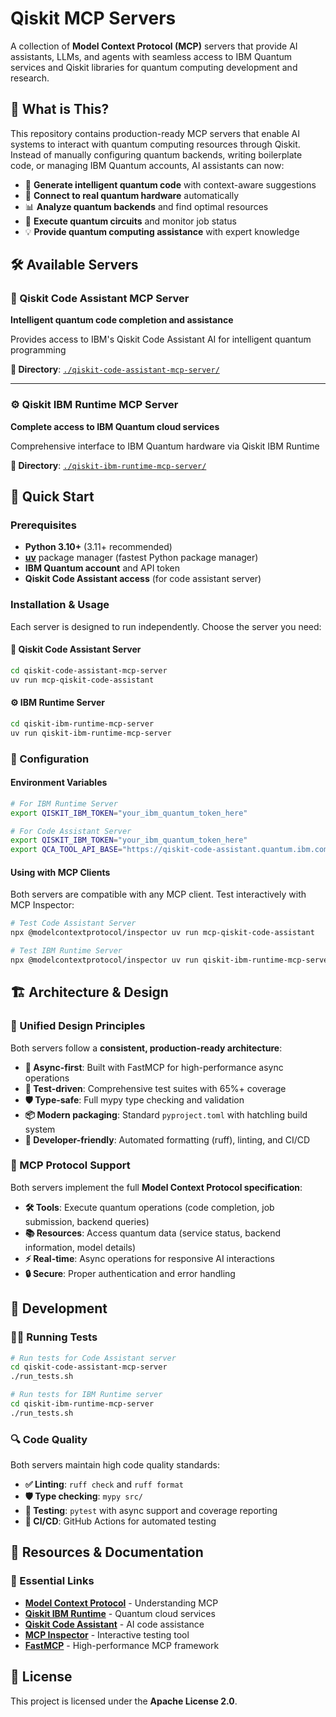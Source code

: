 # Qiskit MCP Servers

A collection of **Model Context Protocol (MCP)** servers that provide AI assistants, LLMs, and agents with seamless access to IBM Quantum services and Qiskit libraries for quantum computing development and research.

## 🌟 What is This?

This repository contains production-ready MCP servers that enable AI systems to interact with quantum computing resources through Qiskit. Instead of manually configuring quantum backends, writing boilerplate code, or managing IBM Quantum accounts, AI assistants can now:

- 🤖 **Generate intelligent quantum code** with context-aware suggestions
- 🔌 **Connect to real quantum hardware** automatically  
- 📊 **Analyze quantum backends** and find optimal resources
- 🚀 **Execute quantum circuits** and monitor job status
- 💡 **Provide quantum computing assistance** with expert knowledge

## 🛠️ Available Servers

### 🧠 Qiskit Code Assistant MCP Server
**Intelligent quantum code completion and assistance**

Provides access to IBM's Qiskit Code Assistant AI for intelligent quantum programming

**📁 Directory**: [`./qiskit-code-assistant-mcp-server/`](./qiskit-code-assistant-mcp-server/)

---

### ⚙️ Qiskit IBM Runtime MCP Server  
**Complete access to IBM Quantum cloud services**

Comprehensive interface to IBM Quantum hardware via Qiskit IBM Runtime

**📁 Directory**: [`./qiskit-ibm-runtime-mcp-server/`](./qiskit-ibm-runtime-mcp-server/)

## 🚀 Quick Start

### Prerequisites

- **Python 3.10+** (3.11+ recommended)
- **[uv](https://astral.sh/uv)** package manager (fastest Python package manager)
- **IBM Quantum account** and API token
- **Qiskit Code Assistant access** (for code assistant server)

### Installation & Usage

Each server is designed to run independently. Choose the server you need:

#### 🧠 Qiskit Code Assistant Server
```bash
cd qiskit-code-assistant-mcp-server
uv run mcp-qiskit-code-assistant
```

#### ⚙️ IBM Runtime Server  
```bash
cd qiskit-ibm-runtime-mcp-server
uv run qiskit-ibm-runtime-mcp-server
```

### 🔧 Configuration

#### Environment Variables
```bash
# For IBM Runtime Server
export QISKIT_IBM_TOKEN="your_ibm_quantum_token_here"

# For Code Assistant Server  
export QISKIT_IBM_TOKEN="your_ibm_quantum_token_here"
export QCA_TOOL_API_BASE="https://qiskit-code-assistant.quantum.ibm.com"
```

#### Using with MCP Clients

Both servers are compatible with any MCP client. Test interactively with MCP Inspector:

```bash
# Test Code Assistant Server
npx @modelcontextprotocol/inspector uv run mcp-qiskit-code-assistant

# Test IBM Runtime Server
npx @modelcontextprotocol/inspector uv run qiskit-ibm-runtime-mcp-server
```

## 🏗️ Architecture & Design

### 🎯 Unified Design Principles

Both servers follow a **consistent, production-ready architecture**:

- **🔄 Async-first**: Built with FastMCP for high-performance async operations
- **🧪 Test-driven**: Comprehensive test suites with 65%+ coverage
- **🛡️ Type-safe**: Full mypy type checking and validation
- **📦 Modern packaging**: Standard `pyproject.toml` with hatchling build system
- **🔧 Developer-friendly**: Automated formatting (ruff), linting, and CI/CD

### 🔌 MCP Protocol Support

Both servers implement the full **Model Context Protocol specification**:

- **🛠️ Tools**: Execute quantum operations (code completion, job submission, backend queries)
- **📚 Resources**: Access quantum data (service status, backend information, model details)
- **⚡ Real-time**: Async operations for responsive AI interactions
- **🔒 Secure**: Proper authentication and error handling

## 🧪 Development

### 🏃‍♂️ Running Tests
```bash
# Run tests for Code Assistant server
cd qiskit-code-assistant-mcp-server
./run_tests.sh

# Run tests for IBM Runtime server  
cd qiskit-ibm-runtime-mcp-server
./run_tests.sh
```

### 🔍 Code Quality
Both servers maintain high code quality standards:
- **✅ Linting**: `ruff check` and `ruff format`  
- **🛡️ Type checking**: `mypy src/`
- **🧪 Testing**: `pytest` with async support and coverage reporting
- **🚀 CI/CD**: GitHub Actions for automated testing

## 📖 Resources & Documentation

### 🔗 Essential Links
- **[Model Context Protocol](https://modelcontextprotocol.io/introduction)** - Understanding MCP
- **[Qiskit IBM Runtime](https://quantum.cloud.ibm.com/docs/en/api/qiskit-ibm-runtime)** - Quantum cloud services
- **[Qiskit Code Assistant](https://quantum.cloud.ibm.com/docs/en/guides/qiskit-code-assistant)** - AI code assistance  
- **[MCP Inspector](https://github.com/modelcontextprotocol/inspector)** - Interactive testing tool
- **[FastMCP](https://github.com/jlowin/fastmcp)** - High-performance MCP framework


## 📄 License

This project is licensed under the **Apache License 2.0**.

